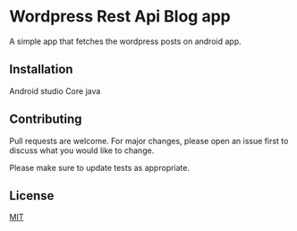 # Wordpress Rest Api Blog app

A simple app that fetches the wordpress posts on android app.

## Installation

Android studio 
Core java

## Contributing
Pull requests are welcome. For major changes, please open an issue first to discuss what you would like to change.

Please make sure to update tests as appropriate.

## License
[MIT](https://choosealicense.com/licenses/mit/)
